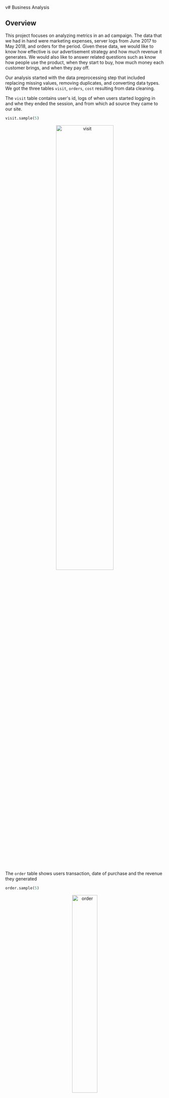 v# Business Analysis

## Overview
This project focuses on analyzing metrics in an ad campaign. The data that we had in hand were marketing expenses, server logs from June 2017 to May 2018, and orders for the period. Given these data, we would like to know how effective is our advertisement strategy and how much revenue it generates. We would also like to answer related questions such as know how people use the product, when they start to buy, how much money each
customer brings, and when they pay off.

Our analysis started with the data preprocessing step that included replacing missing values, removing duplicates, and converting data types.
We got the three tables `visit`, `orders`, `cost` resulting from data cleaning. 

The `visit` table contains user's id, logs of when users started logging in and whe they ended the session, and from which ad source they came to our site.

```python
visit.sample(5)
```
<p align="center">
<img src="https://github.com/persadha/practicum100_portfolios/blob/main/Business%20Analysis/images/visit.png" alt="visit" width="60%"/>
</p>

The `order` table shows users transaction, date of purchase and the revenue they generated

```python
order.sample(5)
```
<p align="center">
<img src="https://github.com/persadha/practicum100_portfolios/blob/main/Business%20Analysis/images/order.png" alt="order" width="40%"/>
</p>

Lastly, the `cost` table shows the marketing expenses spent for each ad source,

```python
cost.sample(5)
```
<p align="center">
<img src="https://github.com/persadha/practicum100_portfolios/blob/main/Business%20Analysis/images/cost.png" alt="cost" width="40%"/>
</p>

***
#### Daily, Weekly, Monthly Average Users
The first question we would like to know is how many people use it every day, week, and month. By grouping the `visit` dataset by its unique users, we can create a daily average users table.

```python
# Grouping the dataframe on week and calculating the number of unique users
dau = visits.groupby(['year', 'month', 'day']).agg({'uid':'nunique'}).reset_index()

```

<p align="center">
<img src="https://github.com/persadha/practicum100_portfolios/blob/main/Business%20Analysis/images/dau.png" alt="percent_growth" width="75%"/>
</p>


The table shows that visitors came in more frequently towards the end of the year, starting in October 2017 until the first quarter of the new year in March 2018. On Black Friday, 24 November 2017, the customer visit reaches the highest peak with 3319 visitors. On the other hand, there was a moment on 31 March 2018 where the number suddenly dropped 
to only one visit.

In general, the total number of visitors per day is 908.0 visitors.

Using the same apprach, we coould also created the average weekly user table,

```python
# Grouping the dataframe on week and calculating the number of unique users
wau = visits.groupby(['year', 'week']).agg({'uid':'nunique'}).reset_index()

```

<p align="center">
<img src="https://github.com/persadha/practicum100_portfolios/blob/main/Business%20Analysis/images/wau.png" alt="dau" width="60%"/>
</p>

On average, we can expect 5716 visits every week. However, we can see the same occurrence at the 47th week in 2017, where the visit suddenly jumped out. The number of visits stays high throughout the end of 2017. There was an increase in the 12th week of 2018, which coincides with school spring break until it drops to not much more than 5740 visits per week.

Finally the monthly average user,

```python
# Grouping the dataframe on week and calculating the number of unique users
mau = visits.groupby(['year', 'month']).agg({'uid':'nunique'}).reset_index()
```

<p align="center">
<img src="https://github.com/persadha/practicum100_portfolios/blob/main/Business%20Analysis/images/mau.png" alt="mau" width="70%"/>
</p>


On average, we can expect 23,228 visitors per month. The WAU graphs agree with the weekly trend we discussed earlier. Toward the end of the year, the number of visitors increased. The graphs peaked in November 2017, where Black Friday takes place.

#### Sessions per Day
One user can visit the website more than once. With that in mind, we would like to know how many sessions per day from all users. 

```python
session = visits.groupby(['year', 'month', 'day']).agg({'uid':'count'}).reset_index()
```

<p align="center">
<img src="https://github.com/persadha/practicum100_portfolios/blob/main/Business%20Analysis/images/daily_sessions.png" alt="daily_sessions" width="70%"/>
</p>

The number of sessions per day is 987.4

Previously we found out that the number of unique daily users is 908 visitors. On the other hand, the average daily session is 987.4. We can calculate the ratio of n_unique visitors and the daily session and see how it behaves throughout the year.

<p align="center">
<img src="https://github.com/persadha/practicum100_portfolios/blob/main/Business%20Analysis/images/daily_sessions_ratio.png" alt="daily_sessions_ratio" width="70%"/>
</p>

Generally, the ratio of sessions over the visit is 1.08. In other words, eight users visit the website two times in one hundred users. This is a pretty small amount, so we can confidently say that users only see the site once on regular days. However, during high season the percentage could reach 1.22.

Looking at the heatmap above, we see that ad source #3, #4, and #5 brought the most visitors to the site. At the end of the year, source #4 made the highest visit with 13144 sessions. On the other hand, source #7 performed poorly by attracting not more than nine sessions in a month.
<p align="center">
<img src="https://github.com/persadha/practicum100_portfolios/blob/main/Business%20Analysis/images/sessions_per_source.png" alt="sessions_per_source" width="70%"/>
</p>

#### How Often Do Users Come Back (Retention Rate)

The retention rate is defined as the number of active users at different periods divided by the initial 
size of the same group. This metric is particulary useful if we offer a subscribtion based service. It can give
us hint of how loyal our customers are

<p align="center">
<img src="https://github.com/persadha/practicum100_portfolios/blob/main/Business%20Analysis/images/retention.png" alt="retention" width="70%"/>
</p>


The second-week retention for the first six weeks shows a relatively stable trend, despite the drop in Jul-17, with at least a 7.7% rate. At the beginning of the new year, the retention rate dropped around 2 percent lower to the level between 4.2-6.0%. The end of the festive season might cause this decrease where people returned to their normal daily activities.

The retention rate heatmap shows us that most cohorts increased their rate in the 2nd month. Additionally, although not valid for every cohort, generally, the retention rate rises steadily, especially for end-of-year cohorts where the number of retention improves.

#### When Do People Start Buying (Conversion Rate)

<p align="center">
<img src="https://github.com/persadha/practicum100_portfolios/blob/main/Business%20Analysis/images/user_conversion.png" alt="user_conversion" width="70%"/>
</p>


#### How Many Orders In A Given Period of Time?

```python
# Calculating number of purchase per customer
(print('The average order per customer is {:.2f}'
       .format(orders.groupby('uid').count()['buy_ts'].sum()/ 
               orders.groupby('uid').count()['buy_ts'].shape[0])))


```

<p align="center">
<img src="https://github.com/persadha/practicum100_portfolios/blob/main/Business%20Analysis/images/average_order.png" alt="average_order" width="70%"/>
</p>
The average order per customer is 1.38

The daily heatmap shows that daily orders are usually at around 1.08-1.10 rate. However, there are days that the rate increased to above 1.20 in August-17 and March-18.

<p align="center">
<img src="https://github.com/persadha/practicum100_portfolios/blob/main/Business%20Analysis/images/daily_order.png" alt="daily_order" width="70%"/>
</p>


The daily heatmap shows that daily orders are usually at around 1.08-1.10 rate. However, there are days that the rate increased to above 1.20 in August-17 and March-18.

<p align="center">
<img src="https://github.com/persadha/practicum100_portfolios/blob/main/Business%20Analysis/images/weekly_order.png" alt="weekly_order" width="70%"/>
</p>



The weekly heatmap shows the peak, 48.11 orders per customer at the 8th week of 2018. That occurred at Feb 19-25, 18.
<p align="center">
<img src="https://github.com/persadha/practicum100_portfolios/blob/main/Business%20Analysis/images/monthly_order.png" alt="monthly_order" width="70%"/>
</p>

#### Lifetime Value (LTV)

LTV is the total amount of money a customer brings to the company on average by making purchases. When calculating LTV, analysts usually consider the gross profit from a customer per period.


<p align="center">
<img src="https://github.com/persadha/practicum100_portfolios/blob/main/Business%20Analysis/images/LTV.png" alt="LTV" width="70%"/>
</p>


#### How much money was spent? Overall/per source/over time
This time we are looking at the `marketing` table

<p align="center">
<img src="https://github.com/persadha/practicum100_portfolios/blob/main/Business%20Analysis/images/monthly_costs.png" alt="monthly_costs" width="70%"/>
</p>

<p align="center">
<img src="https://github.com/persadha/practicum100_portfolios/blob/main/Business%20Analysis/images/source_costs.png" alt="source_source" width="70%"/>
</p>

#### How much did customer acquisition from each of the sources cost (Customer Acquisition Costs)?

CAC Source

<p align="center">
<img src="https://github.com/persadha/practicum100_portfolios/blob/main/Business%20Analysis/images/CAC_source.png" alt="CAC_source" width="70%"/>
</p>

CAC Cohort

<p align="center">
<img src="https://github.com/persadha/practicum100_portfolios/blob/main/Business%20Analysis/images/CAC_cohort.png" alt="CAC_cohort" width="70%"/>
</p>


#### How worthwhile where the investments? (ROMI)

To find the ROI, or rather, ROMI (Return On Marketing Investment), we merge two dataframes that have cac and ltv columns which are cac and source dataframes,

<p align="center">
<img src="https://github.com/persadha/practicum100_portfolios/blob/main/Business%20Analysis/images/ROMI_cohort.png" alt="ROMI_cohort" width="70%"/>
</p>

<p align="center">
<img src="https://github.com/persadha/practicum100_portfolios/blob/main/Business%20Analysis/images/ROMI_source.png" alt="ROMI_source" width="70%"/>
</p>


***

Conclusion
In this step, we found the following findings:

Regarding user's visit:
On average, there are 908 unique visits per day, 5716 per week, and 23228 per month.
On the other hand, we can expect 987 sessions per day.
There was a significant increase in a visit during the end-of-year holiday, particularly on Black Friday
Most customers came to the site through ad source #3, #4, #5, and most of them using the desktop-based web interface.
On average, users spends 10.7 minutes on the site
There was a sudden drop in session length and daily visit indicating a problem on our end, possibly a server problem
The cohorts formed at the end of the year, especially Dec-17, have the best user retention rate.
Regarding sales:
Among all visitors, only 16% converted into buying customers. Mor than half of them converted at 0 days, and the highest cohort that has 0d conversion was the Oct-17 cohort
In terms of as source, source #3 and #4 had the highest 0d conversion
The Jun-17 cohort consistently produces a high volume of orders even until its 9th month. Another cohort that potentially able to match them is the Mar-18 cohort.
Ad source #1 and #2 produced large orders when compares to other sources.
The cohort that has the highest LTV is the Jun-17 followed by Sep-17 cohort, while source #1 and source #2 also generated high LTV score with 320 and 360, respectively
Regarding marketing:
The overall marketing cost in a year is USD329131. Most of them are used by ad source #3.
By evaluating the LTVs and CACs, we found out that ad source #1 and #2 are the most profitable, with ROMI of USD339 and USD1818, respectively.
Step 4: General Conclusion
We have learned from the analyses done in the previous step that the most profiting ad source is source #1. The source generated the highest return of investment (ROMI), USD339.94, with the lowest Customer Acquisition Costs (CAC), USD0.09 per user, and produced large volume orders. Ad source #2 also has a similar performance as #1, although on a smaller scale. On the other hand, source #3 has not been performing very well. Source #3 generated USD3.2 per user CAC, with the LTV only USD22, far below source #1 and #2.

No cohorts that have ROMI greater than 1 which indicate we haven't generated enough revenue to cover the marketing costs. Only two cohorts, Jun-17 and Sep-17 have the highest ROMI 0.53 and 0.59 respectively.

Hence, we recommend that marketing experts focus on ad sources #1 and #2 to increase revenue. It would be advisable to reallocate the marketing budget from source #3 to allow source v #1 to attract more customers.

We would also like to suggest that the best time to launch the marketing campaign is from October to March, where user visits peaked.

Black Friday is a unique date. In many of our metrics, the value around and on this day increased almost three times. So it is worthwhile to give extra attention to attract more users on this day



